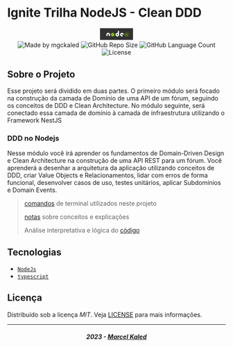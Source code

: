 <!-- markdownlint-disable MD033 -->

# Ignite Trilha NodeJS - Clean DDD

<div align="center">
   <img alt="logo nodejs" src=".github/assets/nodejs-logo.jpg" width="15%"/>
</div>

<div align="center">
  <img alt="Made by mgckaled" src="https://img.shields.io/badge/made%20by-mgckaled-darkblue">
  <img alt="GitHub Repo Size" src="https://img.shields.io/github/repo-size/mgckaled/ignite-nodejs-clean_domain">
  <img alt="GitHub Language Count" src="https://img.shields.io/github/languages/count/mgckaled/ignite-nodejs-clean_domain">
  <img alt="License" src="https://img.shields.io/static/v1?label=license&message=MIT&color=49AA26&labelColor=000000">
</div>

## Sobre o Projeto

Esse projeto será dividido em duas partes. O primeiro módulo será focado na construção da camada de Domínio de uma API de um fórum, seguindo os conceitos de DDD e Clean Architecture. No módulo seguinte, será conectado essa camada de domínio à camada de infraestrutura utilizando o Framework NestJS

### DDD no Nodejs

Nesse módulo você irá aprender os fundamentos de Domain-Driven Design e Clean Architecture na construção de uma API REST para um fórum. Você aprenderá a desenhar a arquitetura da aplicação utilizando conceitos de DDD, criar Value Objects e Relacionamentos, lidar com erros de forma funcional, desenvolver casos de uso, testes unitários, aplicar Subdomínios e Domain Events.

> [comandos](./.github/docs/a_commands.md) de terminal utilizados neste projeto
>
> [notas](./.github/docs/b_notes.md) sobre conceitos e explicações
>
> Análise interpretativa e lógica do [código](./.github/docs/c_code-analysis.md)

## Tecnologias

- [`NodeJs`](https://nodejs.org/)
- [`typescript`](https://www.typescriptlang.org/)

## Licença

Distribuído sob a licença *MIT*. Veja [LICENSE](LICENSE) para mais informações.

---

<h5 align="center">
  2023 - <a href="https://github.com/mgckaled">Marcel Kaled</a>
</h5>
